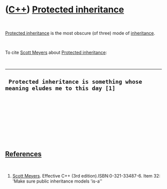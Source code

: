 



 

 

 

 

 

([C++](Cpp.md)) [Protected inheritance](CppProtectedInheritance.md)
=====================================================================

 

[Protected inheritance](CppProtectedInheritance.md) is the most obscure
(of three) mode of [inheritance](CppInheritance.md).

 

To cite [Scott Meyers](CppScottMeyers.md) about [Protected
inheritance](CppProtectedInheritance.md):

 

  -------------------------------------------------------------------------------
  ` Protected inheritance is something whose meaning eludes me to this day [1]`
  -------------------------------------------------------------------------------

 

 

 

 

 

[References](CppReferences.md)
-------------------------------

 

1.  [Scott Meyers](CppScottMeyers.md). Effective C++
    (3rd edition).ISBN:0-321-33487-6. Item 32: 'Make sure public
    inheritance models 'is-a''

 

 

 

 

 





 



